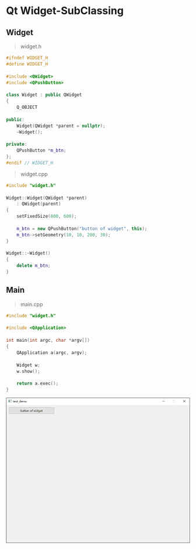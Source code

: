 # Qt Widget-SubClassing

## Widget

> widget.h

```cpp
#ifndef WIDGET_H
#define WIDGET_H

#include <QWidget>
#include <QPushButton>

class Widget : public QWidget
{
    Q_OBJECT

public:
    Widget(QWidget *parent = nullptr);
    ~Widget();

private:
    QPushButton *m_btn;
};
#endif // WIDGET_H
```

> widget.cpp

```cpp
#include "widget.h"

Widget::Widget(QWidget *parent)
    : QWidget(parent)
{
    setFixedSize(800, 600);

    m_btn = new QPushButton("button of widget", this);
    m_btn->setGeometry(10, 10, 200, 30);
}

Widget::~Widget()
{
    delete m_btn;
}
```

## Main

> main.cpp

```cpp
#include "widget.h"

#include <QApplication>

int main(int argc, char *argv[])
{
    QApplication a(argc, argv);

    Widget w;
    w.show();

    return a.exec();
}
```

![](.assert/003.subclass.png)

